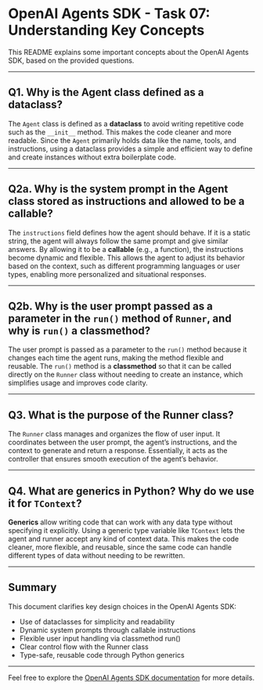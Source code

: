 # OpenAI Agents SDK - Task 07: Understanding Key Concepts

This README explains some important concepts about the OpenAI Agents SDK, based on the provided questions.

---

## Q1. Why is the Agent class defined as a dataclass?

The `Agent` class is defined as a **dataclass** to avoid writing repetitive code such as the `__init__` method. This makes the code cleaner and more readable. Since the `Agent` primarily holds data like the name, tools, and instructions, using a dataclass provides a simple and efficient way to define and create instances without extra boilerplate code.

---

## Q2a. Why is the system prompt in the Agent class stored as instructions and allowed to be a callable?

The `instructions` field defines how the agent should behave. If it is a static string, the agent will always follow the same prompt and give similar answers. By allowing it to be a **callable** (e.g., a function), the instructions become dynamic and flexible. This allows the agent to adjust its behavior based on the context, such as different programming languages or user types, enabling more personalized and situational responses.

---

## Q2b. Why is the user prompt passed as a parameter in the `run()` method of `Runner`, and why is `run()` a classmethod?

The user prompt is passed as a parameter to the `run()` method because it changes each time the agent runs, making the method flexible and reusable. The `run()` method is a **classmethod** so that it can be called directly on the `Runner` class without needing to create an instance, which simplifies usage and improves code clarity.

---

## Q3. What is the purpose of the Runner class?

The `Runner` class manages and organizes the flow of user input. It coordinates between the user prompt, the agent’s instructions, and the context to generate and return a response. Essentially, it acts as the controller that ensures smooth execution of the agent’s behavior.

---

## Q4. What are generics in Python? Why do we use it for `TContext`?

**Generics** allow writing code that can work with any data type without specifying it explicitly. Using a generic type variable like `TContext` lets the agent and runner accept any kind of context data. This makes the code cleaner, more flexible, and reusable, since the same code can handle different types of data without needing to be rewritten.

---

## Summary

This document clarifies key design choices in the OpenAI Agents SDK:

- Use of dataclasses for simplicity and readability
- Dynamic system prompts through callable instructions
- Flexible user input handling via classmethod run()
- Clear control flow with the Runner class
- Type-safe, reusable code through Python generics

---

Feel free to explore the [OpenAI Agents SDK documentation](https://openai.github.io/openai-agents-python/) for more details.

